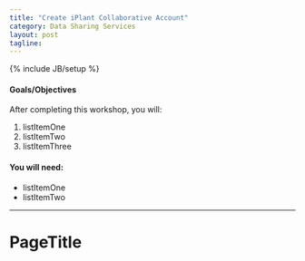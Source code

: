 ```yaml
--- 
title: "Create iPlant Collaborative Account"
category: Data Sharing Services
layout: post
tagline: 
---
```


{% include JB/setup %}

#### Goals/Objectives

After completing this workshop, you will:

  1. listItemOne
  2. listItemTwo
  3. listItemThree

#### You will need:

  - listItemOne
  - listItemTwo

----

# PageTitle

